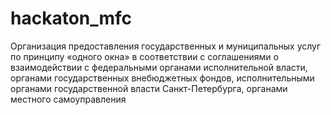 # hackaton_mfc
Организация предоставления государственных и
муниципальных услуг по принципу «одного окна» в
соответствии с соглашениями о взаимодействии с
федеральными органами исполнительной власти,
органами государственных внебюджетных
фондов, исполнительными органами
государственной власти Санкт-Петербурга,
органами местного самоуправления
